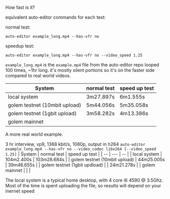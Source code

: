 How fast is it?

equivalent auto-editor commands for each test:

normal test:

```auto-editor example_long.mp4 --has-vfr no```

speedup test:

```auto-editor example_long.mp4 --has-vfr no --video_speed 1.25``` 


`example_long.mp4` is the `example.mp4` file from the auto-editor repo looped 100 times, ~1hr long. it's mostly silent portions so it's on the faster side compared to real world videos.


| System | normal test | speed up test|  
| --- | --- | -- |
| local system| 3m27.897s | 6m1.555s |
| golem testnet (10mbit upload) | 5m44.056s | 5m35.058s |
| golem testnet (1gbit upload) | 3m58.282s | 4m13.386s |
| golem mainnet | | |

A more real world example.

3 hr interview, vp9, 1368 kbit/s, 1080p, output in h264
```auto-editor example_long.mp4 --has-vfr no --video_codec libx264 [--video_speed 1.25]```
| System | normal test | speed up test |
| -- | --- | -- |
| local system | 104m2.400s | 103m28.684s |
| golem testnet (10mbit upload) | 44m25.005s | 39m46.655s |
| golem testnet (1gbit updload) | | 24m21.278s |
| golem mainnet | | |

The local system is a typical home desktop, with 4 core i6 4590 @ 3.5Ghz. Most of the time is spent uploading the file, so results will depend on your inernet speed
